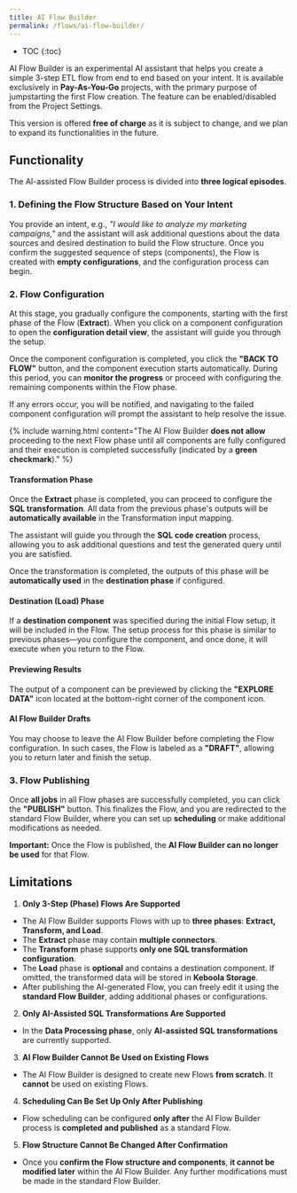 ```yaml
---
title: AI Flow Builder
permalink: /flows/ai-flow-builder/
---
```


* TOC
{:toc}


AI Flow Builder is an experimental AI assistant that helps you create a simple 3-step ETL flow from end to end based on your intent. It is available exclusively in **Pay-As-You-Go** projects, with the primary purpose of jumpstarting the first Flow creation. The feature can be enabled/disabled from the Project Settings.

This version is offered **free of charge** as it is subject to change, and we plan to expand its functionalities in the future.

## Functionality

The AI-assisted Flow Builder process is divided into **three logical episodes**.

### 1. Defining the Flow Structure Based on Your Intent
You provide an intent, e.g., _"I would like to analyze my marketing campaigns,"_ and the assistant will ask additional questions about the data sources and desired destination to build the Flow structure. Once you confirm the suggested sequence of steps (components), the Flow is created with **empty configurations**, and the configuration process can begin.

### 2. Flow Configuration
At this stage, you gradually configure the components, starting with the first phase of the Flow (**Extract**). When you click on a component configuration to open the **configuration detail view**, the assistant will guide you through the setup.

Once the component configuration is completed, you click the **"BACK TO FLOW"** button, and the component execution starts automatically. During this period, you can **monitor the progress** or proceed with configuring the remaining components within the Flow phase.

If any errors occur, you will be notified, and navigating to the failed component configuration will prompt the assistant to help resolve the issue.

{% include warning.html content="The AI Flow Builder **does not allow** proceeding to the next Flow phase until all components are fully configured and their execution is completed successfully (indicated by a **green checkmark**)." %}

#### Transformation Phase
Once the **Extract** phase is completed, you can proceed to configure the **SQL transformation**. All data from the previous phase's outputs will be **automatically available** in the Transformation input mapping.

The assistant will guide you through the **SQL code creation** process, allowing you to ask additional questions and test the generated query until you are satisfied.

Once the transformation is completed, the outputs of this phase will be **automatically used** in the **destination phase** if configured.

#### Destination (Load) Phase
If a **destination component** was specified during the initial Flow setup, it will be included in the Flow. The setup process for this phase is similar to previous phases—you configure the component, and once done, it will execute when you return to the Flow.

#### Previewing Results
The output of a component can be previewed by clicking the **"EXPLORE DATA"** icon located at the bottom-right corner of the component icon.

#### AI Flow Builder Drafts
You may choose to leave the AI Flow Builder before completing the Flow configuration. In such cases, the Flow is labeled as a **"DRAFT"**, allowing you to return later and finish the setup.

### 3. Flow Publishing
Once **all jobs** in all Flow phases are successfully completed, you can click the **"PUBLISH"** button. This finalizes the Flow, and you are redirected to the standard Flow Builder, where you can set up **scheduling** or make additional modifications as needed.

**Important:** Once the Flow is published, the **AI Flow Builder can no longer be used** for that Flow.

## Limitations

 1. **Only 3-Step (Phase) Flows Are Supported**
 - The AI Flow Builder supports Flows with up to **three phases**: **Extract, Transform, and Load**.
 - The **Extract** phase may contain **multiple connectors**.
 - The **Transform** phase supports **only one SQL transformation configuration**.
 - The **Load** phase is **optional** and contains a destination component. If omitted, the transformed data will be
 stored in **Keboola Storage**.
 - After publishing the AI-generated Flow, you can freely edit it using the **standard Flow Builder**, adding additional
 phases or configurations.
2. **Only AI-Assisted SQL Transformations Are Supported**
- In the **Data Processing phase**, only **AI-assisted SQL transformations** are currently supported.
3. **AI Flow Builder Cannot Be Used on Existing Flows**
- The AI Flow Builder is designed to create new Flows **from scratch**. It **cannot** be used on existing Flows.
4. **Scheduling Can Be Set Up Only After Publishing**
- Flow scheduling can be configured **only after** the AI Flow Builder process is **completed and published** as a
  standard Flow.
5. **Flow Structure Cannot Be Changed After Confirmation**
- Once you **confirm the Flow structure and components**, **it cannot be modified later** within the AI Flow Builder.
  Any further modifications must be made in the standard Flow Builder.
